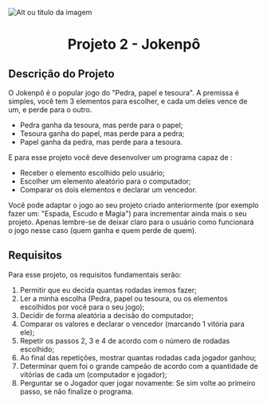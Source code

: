 ![Alt ou título da imagem](https://2315530342-files.gitbook.io/~/files/v0/b/gitbook-x-prod.appspot.com/o/spaces%2F-Mi99jjCn0YFUe30kpPL%2Fuploads%2FmFlzIcbVMgh6m16kALMg%2Fezgif.com-gif-maker%20(1).gif?alt=media&token=bcb684fe-45d5-4feb-a22b-8fb51c8c0022)

# <h1 align="center"> Projeto 2 - Jokenpô </h1>

## Descrição do Projeto
O Jokenpô é o popular jogo do "Pedra, papel e tesoura". A premissa é simples, você tem 3 elementos para escolher, e cada um deles vence de um, e perde para o outro.

- Pedra ganha da tesoura, mas perde para o papel;
- Tesoura ganha do papel, mas perde para a pedra;
- Papel ganha da pedra, mas perde para a tesoura.

E para esse projeto você deve desenvolver um programa capaz de :

- Receber o elemento escolhido pelo usuário;
- Escolher um elemento aleatório para o computador;
- Comparar os dois elementos e declarar um vencedor.

Você pode adaptar o jogo ao seu projeto criado anteriormente (por exemplo fazer um: "Espada, Escudo e Magia") para incrementar ainda mais o seu projeto. Apenas lembre-se de deixar claro para o usuário como funcionará o jogo nesse caso (quem ganha e quem perde de quem).

## Requisitos
Para esse projeto, os requisitos fundamentais serão:

1. Permitir que eu decida quantas rodadas iremos fazer;
2. Ler a minha escolha (Pedra, papel ou tesoura, ou os elementos escolhidos por você para o seu jogo);
3. Decidir de forma aleatória a decisão do computador;
4. Comparar os valores e declarar o vencedor (marcando 1 vitória para ele);
5. Repetir os passos 2, 3 e 4 de acordo com o número de rodadas escolhido;
6. Ao final das repetições, mostrar quantas rodadas cada jogador ganhou;
7. Determinar quem foi o grande campeão de acordo com a quantidade de vitórias de cada um (computador e jogador);
8. Perguntar se o Jogador quer jogar novamente: Se sim volte ao primeiro passo, se não finalize o programa.